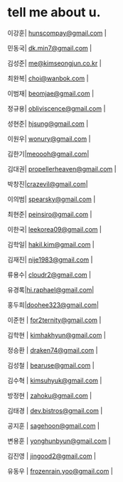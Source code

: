 ﻿tell me about u.
================

이강훈| hunscompay@gmail.com | 

민동국| dk.min7@gmail.com |

김성준| me@kimseongjun.co.kr | 

최완복| choi@wanbok.com |

이범재| beomjae@gmail.com | 

정규용| obliviscence@gmail.com |

성현준| hjsung@gmail.com |

이원우| wonury@gmail.com |

김한기|meoooh@gmail.com|

김대권| propellerheaven@gmail.com |

박창진|crazevil@gmail.com|

이의범| spearsky@gmail.com |

최현준| peinsiro@gmail.com |

이한국| leekorea09@gmail.com |

김학일| hakil.kim@gmail.com |

김재진| nije1983@gmail.com |

류용수| cloudr2@gmail.com |

유경록|hi.raphael@gmail.com|

홍두희|doohee323@gmail.com|

이준헌 | for2ternity@gmail.com |

김학현 | kimhakhyun@gmail.com |

정승환 | draken74@gmail.com |

김성철 | bearuse@gmail.com |

김수혁 | kimsuhyuk@gmail.com |

방정현 | zahoku@gmail.com |

김태경 | dev.bistros@gmail.com |

공지훈 | sagehoon@gmail.com |

변용훈 | yonghunbyun@gmail.com |

김진영 | jingood2@gmail.com |

유동우 | frozenrain.yoo@gmail.com |
